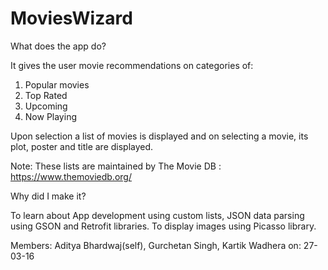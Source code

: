 # MoviesWizard

What does the app do?

It gives the user movie recommendations on categories of:
  1. Popular movies
  2. Top Rated  
  3. Upcoming 
  4. Now Playing
  
  Upon selection a list of movies is displayed and on selecting a movie, its plot, poster and title are displayed.
  
  Note: These lists are maintained by The Movie DB : https://www.themoviedb.org/
  
Why did I make it?

  To learn about App development using custom lists, JSON data parsing using GSON and Retrofit libraries. To display images using Picasso library.
  
  
  Members: Aditya Bhardwaj(self), Gurchetan Singh, Kartik Wadhera
  on: 27-03-16
